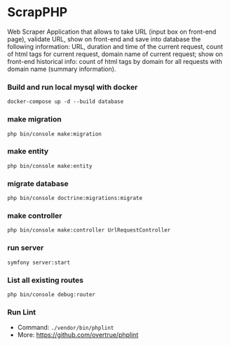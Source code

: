 # ScrapPHP
Web Scraper Application that allows to take URL (input box on front-end page), validate URL, show on front-end and save into database the following information: URL, duration and time of the current request,  count of html tags for current request, domain name of current request; show on front-end historical info: count of html tags by domain for all requests with domain name (summary information).

### Build and run local mysql with docker
`docker-compose up -d --build database`

### make migration
`php bin/console make:migration`

### make entity
`php bin/console make:entity`

### migrate database
`php bin/console doctrine:migrations:migrate`

### make controller
`php bin/console make:controller UrlRequestController`

### run server
`symfony server:start`

### List all existing routes
`php bin/console debug:router`

### Run Lint
- Command: `./vendor/bin/phplint`
- More: https://github.com/overtrue/phplint
